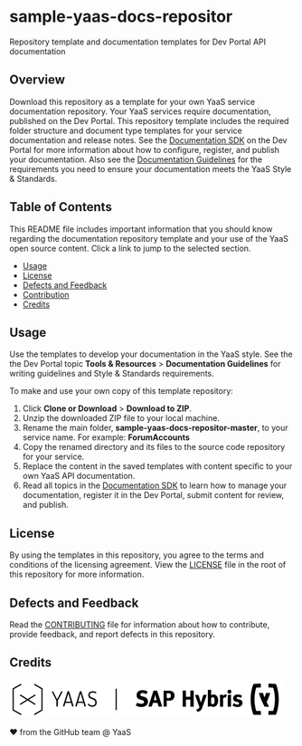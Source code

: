 # sample-yaas-docs-repositor

Repository template and documentation templates for Dev Portal API documentation

## Overview
Download this repository as a template for your own YaaS service documentation repository. Your YaaS services require documentation, published on the Dev Portal. This repository template includes the required folder structure and document type templates for your service documentation and release notes. See the [Documentation SDK](https://devportal.yaas.io/tools/) on the Dev Portal for more information about how to configure, register, and publish your documentation. Also see the [Documentation Guidelines](https://devportal.yaas.io/tools/documentationguidelines/index.html) for the requirements you need to ensure your documentation meets the YaaS Style & Standards. 

## Table of Contents
This README file includes important information that you should know regarding the documentation repository template and your use of the YaaS open source content. Click a link to jump to the selected section. 

* [Usage](#usage)
* [License](#license)
* [Defects and Feedback](#defects-and-feedback)
* [Contribution](#contribution)
* [Credits](#credits)

## Usage 
Use the templates to develop your documentation in the YaaS style. See the the Dev Portal topic **Tools & Resources** > **Documentation Guidelines** for writing guidelines and Style & Standards requirements. 

To make and use your own copy of this template repository: 

1. Click **Clone or Download** > **Download to ZIP**. 
2. Unzip the downloaded ZIP file to your local machine. 
3. Rename the main folder, **sample-yaas-docs-repositor-master**, to your service name. For example: **ForumAccounts**
4. Copy the renamed directory and its files to the source code repository for your service.
5. Replace the content in the saved templates with content specific to your own YaaS API documentation. 
6. Read all topics in the [Documentation SDK](https://devportal.yaas.io/tools/) to learn how to manage your documentation, register it in the Dev Portal, submit content for review, and publish.

## License
By using the templates in this repository, you agree to the terms and conditions of the licensing agreement. View the [LICENSE](LICENSE) file in the root of this repository for more information.  

## Defects and Feedback

Read the [CONTRIBUTING](CONTRIBUTING.md) file for information about how to contribute, provide feedback, and report defects in this repository. 

## Credits

[![YaaS](/docu/files/img/YaaS.png)](https://yaas.io)

❤️ from the GitHub team @ YaaS

